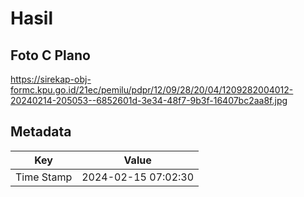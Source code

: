 # Hasil

## Foto C Plano

https://sirekap-obj-formc.kpu.go.id/21ec/pemilu/pdpr/12/09/28/20/04/1209282004012-20240214-205053--6852601d-3e34-48f7-9b3f-16407bc2aa8f.jpg


## Metadata

| Key        | Value               |
| ---------- | ------------------- |
| Time Stamp | 2024-02-15 07:02:30 |



